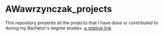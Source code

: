 # AWawrzynczak_projects
This repository presents all the projects that I have done or contributed to during my Bachelor's degree studies.
[a relative link](other_file.md)
